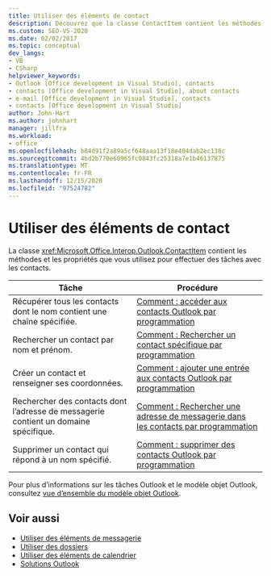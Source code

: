 ```yaml
---
title: Utiliser des éléments de contact
description: Découvrez que la classe ContactItem contient les méthodes et les propriétés que vous utilisez pour effectuer des tâches avec des contacts.
ms.custom: SEO-VS-2020
ms.date: 02/02/2017
ms.topic: conceptual
dev_langs:
- VB
- CSharp
helpviewer_keywords:
- Outlook [Office development in Visual Studio], contacts
- contacts [Office development in Visual Studio], about contacts
- e-mail [Office development in Visual Studio], contacts
- contacts [Office development in Visual Studio]
author: John-Hart
ms.author: johnhart
manager: jillfra
ms.workload:
- office
ms.openlocfilehash: b84d91f2a89a5cf648aaa13f18e404dab2ec138c
ms.sourcegitcommit: 4bd2b770e60965fc0843fc25318a7e1b46137875
ms.translationtype: MT
ms.contentlocale: fr-FR
ms.lasthandoff: 12/15/2020
ms.locfileid: "97524782"
---
```

# <a name="work-with-contact-items"></a>Utiliser des éléments de contact
  La classe <xref:Microsoft.Office.Interop.Outlook.ContactItem> contient les méthodes et les propriétés que vous utilisez pour effectuer des tâches avec les contacts.

|Tâche|Procédure|
|----------|---------------|
|Récupérer tous les contacts dont le nom contient une chaîne spécifiée.|[Comment : accéder aux contacts Outlook par programmation](../vsto/how-to-programmatically-access-outlook-contacts.md)|
|Rechercher un contact par nom et prénom.|[Comment : Rechercher un contact spécifique par programmation](../vsto/how-to-programmatically-search-for-a-specific-contact.md)|
|Créer un contact et renseigner ses coordonnées.|[Comment : ajouter une entrée aux contacts Outlook par programmation](../vsto/how-to-programmatically-add-an-entry-to-outlook-contacts.md)|
|Rechercher des contacts dont l’adresse de messagerie contient un domaine spécifique.|[Comment : Rechercher une adresse de messagerie dans les contacts par programmation](../vsto/how-to-programmatically-search-for-an-e-mail-address-in-contacts.md)|
|Supprimer un contact qui répond à un nom spécifié.|[Comment : supprimer des contacts Outlook par programmation](../vsto/how-to-programmatically-delete-outlook-contacts.md)|

 Pour plus d’informations sur les tâches Outlook et le modèle objet Outlook, consultez [vue d’ensemble du modèle objet Outlook](../vsto/outlook-object-model-overview.md).

## <a name="see-also"></a>Voir aussi
- [Utiliser des éléments de messagerie](../vsto/working-with-mail-items.md)
- [Utiliser des dossiers](../vsto/working-with-folders.md)
- [Utiliser des éléments de calendrier](../vsto/working-with-calendar-items.md)
- [Solutions Outlook](../vsto/outlook-solutions.md)
